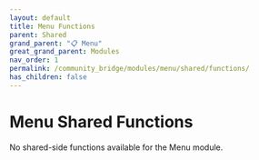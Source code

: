 ```yaml
---
layout: default
title: Menu Functions
parent: Shared
grand_parent: "📋 Menu"
great_grand_parent: Modules
nav_order: 1
permalink: /community_bridge/modules/menu/shared/functions/
has_children: false
---
```


# Menu Shared Functions
No shared-side functions available for the Menu module.
